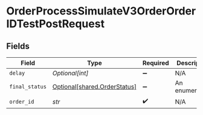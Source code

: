 # OrderProcessSimulateV3OrderOrderIDTestPostRequest


## Fields

| Field                                                              | Type                                                               | Required                                                           | Description                                                        |
| ------------------------------------------------------------------ | ------------------------------------------------------------------ | ------------------------------------------------------------------ | ------------------------------------------------------------------ |
| `delay`                                                            | *Optional[int]*                                                    | :heavy_minus_sign:                                                 | N/A                                                                |
| `final_status`                                                     | [Optional[shared.OrderStatus]](../../models/shared/orderstatus.md) | :heavy_minus_sign:                                                 | An enumeration.                                                    |
| `order_id`                                                         | *str*                                                              | :heavy_check_mark:                                                 | N/A                                                                |